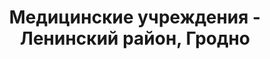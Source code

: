 ---
district_id: 4-02-1
district_name: Ленинский район, Гродно
title: Медицинские учреждения - Ленинский район, Гродно
---